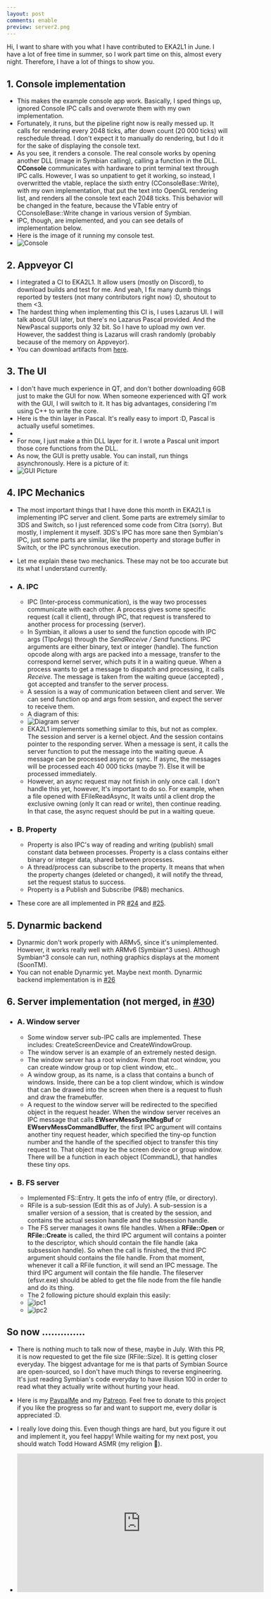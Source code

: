 ```yaml
--- 
layout: post
comments: enable
preview: server2.png
---
```


Hi, I want to share with you what I have contributed to EKA2L1 in June. I have a lot of free time in summer, so I work part time on this, almost every night. Therefore, I have a lot of things to show you.

## 1. Console implementation
- This makes the example console app work. Basically, I sped things up, ignored Console IPC calls and overwrote them with my own implementation. 
- Fortunately, it runs, but the pipeline right now is really messed up. It calls for rendering every 2048 ticks, after down count (20 000 ticks) will reschedule thread. I don't expect it to manually do rendering, but I do it for the sake of displaying the console text.
- As you see, it renders a console. The real console works by opening another DLL (image in Symbian calling), calling a function in the DLL. **CConsole** communicates with hardware to print terminal text through IPC calls. However, I was so unpatient to get it working, so instead, I overwritted the vtable, replace the sixth entry (CConsoleBase::Write), with my own implementation, that put the text into OpenGL rendering list, and renders all the console text each 2048 ticks. This behavior will be changed in the feature, because the VTable entry of CConsoleBase::Write change in various version of Symbian.
- IPC, though, are implemented, and you can see details of implementation below.
- Here is the image of it running my console test. 
- ![Console](https://media.discordapp.net/attachments/431430141319708692/455664435717996544/Symbian.png?width=255&height=473)

## 2. Appveyor CI
- I integrated a CI to EKA2L1. It allow users (mostly on Discord), to download builds and test for me. And yeah, I fix many dumb things reported by testers (not many contributors right now) :D, shoutout to them <3.
- The hardest thing when implementing this CI is, I uses Lazarus UI. I will talk about GUI later, but there's no Lazarus Pascal provided. And the NewPascal supports only 32 bit. So I have to upload my own ver. However, the saddest thing is Lazarus will crash randomly (probably because of the memory on Appveyor).
- You can download artifacts from [here](https://ci.appveyor.com/project/bentokun/eka2l1-mjiuq).

## 3. The UI
- I don't have much experience in QT, and don't bother downloading 6GB just to make the GUI for now. When someone experienced with QT work with the GUI, I will switch to it. It has big advantages, considering I'm using C++ to write the core. 
- Here is the thin layer in Pascal. It's really easy to import :D, Pascal is actually useful sometimes.
- <script src="https://gist.github.com/bentokun/7d55361402977c987132d61fd60a5a92.js"></script>
- For now, I just make a thin DLL layer for it. I wrote a Pascal unit import those core functions from the DLL.
- As now, the GUI is pretty usable. You can install, run things asynchronously. Here is a picture of it:
- ![GUI Picture](https://media.discordapp.net/attachments/431430141319708692/455663094807658497/Symbian.JPG?width=645&height=474)

## 4. IPC Mechanics
- The most important things that I have done this month in EKA2L1 is implementing IPC server and client. Some parts are extremely similar to 3DS and Switch, so I just referenced some code from Citra (sorry). But mostly, I implement it myself. 3DS's IPC has more sane then Symbian's IPC, just some parts are similar, like the property and storage buffer in Switch, or the IPC synchronous execution. 
- Let me explain these two mechanics. These may not be too accurate but its what I understand currently.

- ### A. IPC
   * IPC (Inter-process communication), is the way two processes communicate with each other. A process gives some specific request (call it client), through 
   IPC, that request is transfered to another process for processing (server).
   * In Symbian, it allows a user to send the function opcode with IPC args (TIpcArgs) through the *SendReceive / Send* functions. IPC arguments are either
   binary, text or integer (handle). The function opcode along with args are packed into a message, transfer to the correspond kernel server, which puts it
   in a waiting queue. When a process wants to get a message to dispatch and processing, it calls *Receive*. The message is taken from the waiting queue (accepted)
   , got accepted and transfer to the server process.
   * A session is a way of communication between client and server. We can send function op and args from session, and expect the server to receive them.
   * A diagram of this:
   * ![Diagram server](/assets/server2.png)
   * EKA2L1 implements something similar to this, but not as complex. The session and server is a kernel object. 
   And the session contains pointer to the responding server. When a message is sent, it calls the server function to put the message into the waiting queue.
   A message can be processed async or sync. If async, the messages will be processed each 40 000 ticks (maybe ?). Else it will be processed immediately.
   * However, an async request may not finish in only once call. I don't handle this yet, however, It's important to do so. For example, when a file opened with EFileReadAsync, It waits until a client drop the exclusive owning (only It can read or write), then continue reading. In that case, the async request should be put in a waiting queue.
   
- ### B. Property
    * Property is also IPC's way of reading and writing (publish) small constant data between processes. Property is a class contains either binary or integer data, shared 
	between processes.
	*  A thread/process can subscribe to the property. It means that when the property changes (deleted or changed), it will notify the thread, set the request status 
	to success.
	* Property is a Publish and Subscribe (P&B) mechanics.
	
- These core are all implemented in PR [#24](https://github.com/EKA2L1/EKA2L1/pull/24) and [#25](https://github.com/EKA2L1/EKA2L1/pull/25).

## 5. Dynarmic backend
- Dynarmic don't work properly with ARMv5, since it's unimplemented. However, it works really well with ARMv6 (Symbian^3 uses). Although Symbian^3 console can run, nothing graphics displays at the moment (SoonTM). 
- You can not enable Dynarmic yet. Maybe next month. Dynarmic backend implementation is in [#26](https://github.com/EKA2L1/EKA2L1/pull/26)

## 6. Server implementation (not merged, in [#30](https://github.com/EKA2L1/EKA2L1/pull/30))
- ### A. Window server 
   * Some window server sub-IPC calls are implemented. These includes: CreateScreenDevice and CreateWindowGroup. 
   * The window server is an example of an extremely nested design.
   * The window server has a root window. From that root window, you can create window group or top client window, etc..
   * A window group, as its name, is a class that contains a bunch of windows. Inside, there can be a top client window, which is
 window that can be drawed into the screen when there is a request to flush and draw the framebuffer.
   * A request to the window server will be redirected to the specified object in the request header. When the window server receives an IPC message that calls **EWservMessSyncMsgBuf** or **EWservMessCommandBuffer**, the first IPC argument will contains another tiny request header, which specified the tiny-op function number and the handle of the specified object to transfer this tiny request to. That object may be the screen device or group window. There will be a function in each object (CommandL), that handles these tiny ops.
   
- ### B. FS server
   * Implemented FS::Entry. It gets the info of entry (file, or directory).
   * RFile is a sub-session (Edit this as of July). A sub-session is a smaller version of a session, that is created by the session, and contains the actual session handle and the subsession handle. 
   * The FS server manages it owns file handles. When a **RFile::Open** or **RFile::Create** is called, the third IPC argument will contains a pointer to the descriptor, which should contain the file handle (aka subsession handle). So when the call is finished, the third IPC argument should contains the file handle. From that moment, whenever it call a RFile function, it will send an IPC message. The third IPC argument will contain the file handle. The fileserver (efsvr.exe) should be abled to get the file node from the file handle and do its thing.
   * The 2 following picture should explain this easily:
   * ![ipc1](/assets/ipc1.png)
   * ![ipc2](/assets/ipc2.png)

## So now ..............
   
- There is nothing much to talk now of these, maybe in July. With this PR, it is now requested to get the file size (RFile::Size). It is getting closer everyday. The biggest advantage for me is that parts of Symbian Source are open-sourced, so I don't have much things to reverse engineering. 
It's just reading Symbian's code everyday to have illusion 100 in order to read what they actually write without hurting your head.

- Here is my [PaypalMe](https://paypal.me/Thi573) and my [Patreon](https://patreon.com/fewdspuck). Feel free to donate to this project if you like the progress so far and want to support me, every dollar is appreciated :D.

- I really love doing this. Even though things are hard, but you figure it out and implement it, you feel happy! While waiting for my next post, you should watch Todd Howard ASMR (my religion 🙏).

- <iframe width="560" height="315" src="https://www.youtube.com/embed/3uOPGkEJ56Q" frameborder="0" allow="autoplay; encrypted-media" allowfullscreen></iframe>